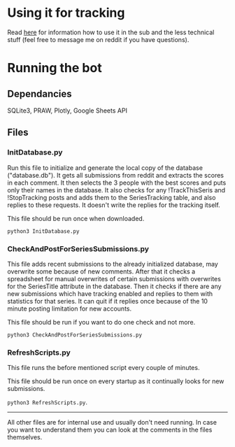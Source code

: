# Using it for tracking

Read [here](https://www.reddit.com/r/geoguessr/comments/6qwn2m/introducing_the_geoguessr_series_tracking_bot/) for information how to use it in the sub and the less technical stuff (feel free to message me on reddit if you have questions).

# Running the bot

## Dependancies

SQLite3, PRAW, Plotly, Google Sheets API

## Files

### InitDatabase.py

Run this file to initialize and generate the local copy of the database ("database.db"). It gets all submissions from reddit and extracts the scores in each comment. It then selects the 3 people with the best scores and puts only their names in the database. It also checks for any !TrackThisSeris and !StopTracking posts and adds them to the SeriesTracking table, and also replies to these requests. It doesn't write the replies for the tracking itself.

This file should be run once when downloaded. 

`python3 InitDatabase.py`

### CheckAndPostForSeriesSubmissions.py

This file adds recent submissions to the already initialized database, may overwrite some because of new comments. After that it checks a spreadsheet for manual overwrites of certain submissions with overwrites for the SeriesTitle attribute in the database. Then it checks if there are any new submissions which have tracking enabled and replies to them with statistics for that series. It can quit if it replies once because of the 10 minute posting limitation for new accounts.

This file should be run if you want to do one check and not more. 

`python3 CheckAndPostForSeriesSubmissions.py`

### RefreshScripts.py

This file runs the before mentioned script every couple of minutes.

This file should be run once on every startup as it continually looks for new submissions. 

`python3 RefreshScripts.py`. 

---

All other files are for internal use and usually don't need running. In case you want to understand them you can look at the comments in the files themselves.
